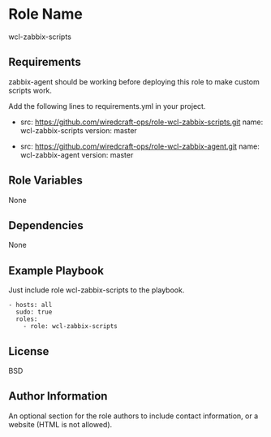 Role Name
=========

wcl-zabbix-scripts

Requirements
------------

zabbix-agent should be working before deploying this role to make custom scripts work.

Add the following lines to requirements.yml in your project.

- src: https://github.com/wiredcraft-ops/role-wcl-zabbix-scripts.git
  name: wcl-zabbix-scripts
  version: master

- src: https://github.com/wiredcraft-ops/role-wcl-zabbix-agent.git
  name: wcl-zabbix-agent
  version: master

Role Variables
--------------

None

Dependencies
------------

None

Example Playbook
----------------

Just include role wcl-zabbix-scripts to the playbook.

    - hosts: all
      sudo: true
      roles:
        - role: wcl-zabbix-scripts

License
-------

BSD

Author Information
------------------

An optional section for the role authors to include contact information, or a website (HTML is not allowed).
